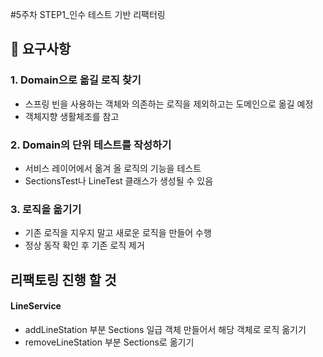 #5주차 STEP1_인수 테스트 기반 리팩터링

## 🚀 요구사항
### 1. Domain으로 옮길 로직 찾기 
 - 스프링 빈을 사용하는 객체와 의존하는 로직을 제외하고는 도메인으로 옮길 예정
 - 객체지향 생활체조를 참고

### 2. Domain의 단위 테스트를 작성하기
 - 서비스 레이어에서 옮겨 올 로직의 기능을 테스트
 - SectionsTest나 LineTest 클래스가 생성될 수 있음

### 3. 로직을 옮기기
 - 기존 로직을 지우지 말고 새로운 로직을 만들어 수행
 - 정상 동작 확인 후 기존 로직 제거


## 리팩토링 진행 할 것
#### LineService
- addLineStation 부분 Sections 일급 객체 만들어서 해당 객체로 로직 옮기기
- removeLineStation 부분 Sections로 옮기기

